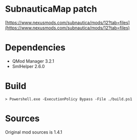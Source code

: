 SubnauticaMap patch
====

[https://www.nexusmods.com/subnautica/mods/12?tab=files](https://www.nexusmods.com/subnautica/mods/12?tab=files)

# Dependencies
* QMod Manager 3.2.1
* SmlHelper 2.6.0

# Build
```
> Powershell.exe -ExecutionPolicy Bypass -File ./build.ps1
```

# Sources
Original mod sources is 1.4.1